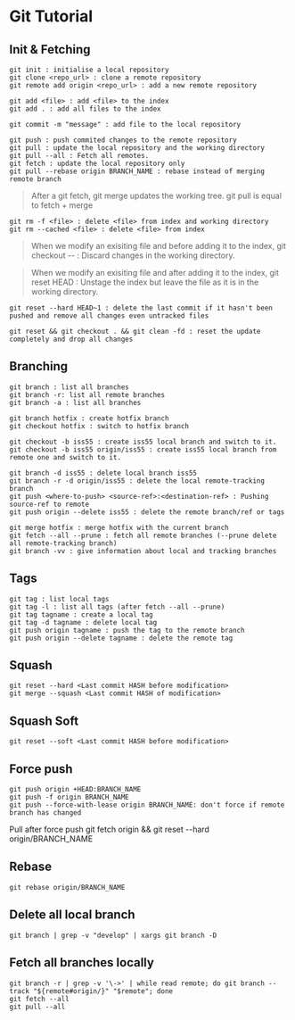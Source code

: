 # Git Tutorial

Init & Fetching
------------

    git init : initialise a local repository
    git clone <repo_url> : clone a remote repository
    git remote add origin <repo_url> : add a new remote repository

    git add <file> : add <file> to the index
    git add . : add all files to the index

    git commit -m "message" : add file to the local repository

    git push : push commited changes to the remote repository
    git pull : update the local repository and the working directory
    git pull --all : Fetch all remotes.
    git fetch : update the local repository only
    git pull --rebase origin BRANCH_NAME : rebase instead of merging remote branch

> After a git fetch, git merge updates the working tree. git pull is
> equal to fetch + merge


    git rm -f <file> : delete <file> from index and working directory
    git rm --cached <file> : delete <file> from index

&#13;

> When we modify an exisiting file and before adding it to the index, git
> checkout -- <file> : Discard changes in the working directory.

&#13;

> When we modify an exisiting file and after adding it to the index, git
> reset HEAD <file> : Unstage the index but leave the file as it is in
> the working directory.

&#13;

    git reset --hard HEAD~1 : delete the last commit if it hasn't been pushed and remove all changes even untracked files

&#13;

    git reset && git checkout . && git clean -fd : reset the update completely and drop all changes

Branching
---------

    git branch : list all branches
    git branch -r: list all remote branches
    git branch -a : list all branches

&#13;

    git branch hotfix : create hotfix branch
    git checkout hotfix : switch to hotfix branch

&#13;

    git checkout -b iss55 : create iss55 local branch and switch to it.
    git checkout -b iss55 origin/iss55 : create iss55 local branch from remote one and switch to it.

&#13;

    git branch -d iss55 : delete local branch iss55
    git branch -r -d origin/iss55 : delete the local remote-tracking branch
    git push <where-to-push> <source-ref>:<destination-ref> : Pushing source-ref to remote
    git push origin --delete iss55 : delete the remote branch/ref or tags

&#13;

    git merge hotfix : merge hotfix with the current branch
    git fetch --all --prune : fetch all remote branches (--prune delete all remote-tracking branch)
    git branch -vv : give information about local and tracking branches

Tags
---------

    git tag : list local tags
    git tag -l : list all tags (after fetch --all --prune)
    git tag tagname : create a local tag
    git tag -d tagname : delete local tag
    git push origin tagname : push the tag to the remote branch
    git push origin --delete tagname : delete the remote tag

Squash
----------
    git reset --hard <Last commit HASH before modification>
    git merge --squash <Last commit HASH of modification>

Squash Soft
----------
    git reset --soft <Last commit HASH before modification>

Force push
-----------
    git push origin +HEAD:BRANCH_NAME
    git push -f origin BRANCH_NAME
    git push --force-with-lease origin BRANCH_NAME: don't force if remote branch has changed

Pull after force push
    git fetch origin && git reset --hard origin/BRANCH_NAME

Rebase
-----------
    git rebase origin/BRANCH_NAME

Delete all local branch
-----------
    git branch | grep -v "develop" | xargs git branch -D

Fetch all branches locally
-----------
    git branch -r | grep -v '\->' | while read remote; do git branch --track "${remote#origin/}" "$remote"; done
    git fetch --all
    git pull --all
